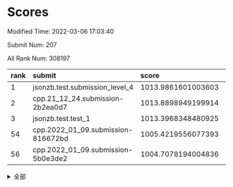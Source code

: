 # Scores

Modified Time: 2022-03-06 17:03:40

Submit Num: 207

All Rank Num: 308197

| rank |               submit               |       score        |       sigma        | pk_num |
| :--- | :--------------------------------- | :----------------- | :----------------- | :----- |
| 1    | jsonzb.test.submission_level_4     | 1013.9861601003603 | 0.8091284960256283 | 5955   |
| 2    | cpp.21_12_24.submission-2b2ea0d7   | 1013.8898949199914 | 0.7957796363061881 | 5958   |
| 3    | jsonzb.test.test_1                 | 1013.3968348480925 | 0.8410399613590712 | 5955   |
| 54   | cpp.2022_01_09.submission-816672bd | 1005.4219556077393 | 0.7194249157840916 | 5958   |
| 56   | cpp.2022_01_09.submission-5b0e3de2 | 1004.7078194004836 | 0.7232495639226613 | 5960   |


<details>
<summary>全部</summary>

| rank |                 submit                 |       score        |       sigma        | pk_num |
| :--- | :------------------------------------- | :----------------- | :----------------- | :----- |
| 1    | jsonzb.test.submission_level_4         | 1013.9861601003603 | 0.8091284960256283 | 5955   |
| 2    | cpp.21_12_24.submission-2b2ea0d7       | 1013.8898949199914 | 0.7957796363061881 | 5958   |
| 3    | jsonzb.test.test_1                     | 1013.3968348480925 | 0.8410399613590712 | 5955   |
| 4    | gobigger.level_3.submission_level_3_22 | 1011.9847646562405 | 0.7711153517017557 | 5952   |
| 5    | gobigger.level_3.submission_level_3_32 | 1011.6111614338588 | 0.7747039025948932 | 5959   |
| 6    | gobigger.level_3.submission_level_3_27 | 1011.5551487820208 | 0.7747782408637809 | 5951   |
| 7    | gobigger.level_3.submission_level_3_38 | 1011.1798281208404 | 0.769566189171477  | 5954   |
| 8    | gobigger.level_3.submission_level_3_6  | 1010.7295492675864 | 0.7622638662584168 | 5953   |
| 9    | gobigger.level_3.submission_level_3_10 | 1010.7006971273019 | 0.7684465871249377 | 5953   |
| 10   | gobigger.level_3.submission_level_3_29 | 1010.4805001059822 | 0.7618353655873578 | 5954   |
| 11   | gobigger.level_3.submission_level_3_19 | 1010.4569691264335 | 0.7691621641017801 | 5956   |
| 12   | gobigger.level_3.submission_level_3_1  | 1010.4212593159814 | 0.778944999705287  | 5957   |
| 13   | gobigger.level_3.submission_level_3_45 | 1010.4134785737821 | 0.7839467366922136 | 5959   |
| 14   | gobigger.level_3.submission_level_3_48 | 1010.3801998138305 | 0.8011240444652219 | 5954   |
| 15   | gobigger.level_3.submission_level_3_44 | 1010.3511059993405 | 0.7689956700286055 | 5955   |
| 16   | gobigger.level_3.submission_level_3_31 | 1010.3190568571225 | 0.7577627479705654 | 5955   |
| 17   | gobigger.level_3.submission_level_3_21 | 1010.3026763325984 | 0.7473834799532654 | 5949   |
| 18   | gobigger.level_3.submission_level_3_9  | 1010.2588975857063 | 0.765616702858514  | 5954   |
| 19   | gobigger.level_3.submission_level_3_4  | 1010.1775887563409 | 0.7558501485848432 | 5958   |
| 20   | gobigger.level_3.submission_level_3_28 | 1010.1732170815967 | 0.7808467520603919 | 5959   |
| 21   | gobigger.level_3.submission_level_3_46 | 1010.1675985092687 | 0.7422140205417587 | 5957   |
| 22   | gobigger.level_3.submission_level_3_23 | 1010.0987400814342 | 0.7679209952271044 | 5954   |
| 23   | gobigger.level_3.submission_level_3_12 | 1010.0944829566059 | 0.7525173552017907 | 5953   |
| 24   | gobigger.level_3.submission_level_3_26 | 1010.0058702515788 | 0.7671051363838305 | 5954   |
| 25   | gobigger.level_3.submission_level_3_42 | 1009.9641343284823 | 0.7474438134731815 | 5957   |
| 26   | gobigger.level_3.submission_level_3_16 | 1009.9326377433915 | 0.7897993267386159 | 5957   |
| 27   | gobigger.level_3.submission_level_3_13 | 1009.8609898737595 | 0.743602486826321  | 5954   |
| 28   | gobigger.level_3.submission_level_3_39 | 1009.8571852936958 | 0.7447984473122009 | 5956   |
| 29   | gobigger.level_3.submission_level_3_7  | 1009.7918905581583 | 0.7692577990224009 | 5957   |
| 30   | gobigger.level_3.submission_level_3_30 | 1009.7282085841144 | 0.762175249044178  | 5958   |
| 31   | gobigger.level_3.submission_level_3_25 | 1009.7118603621384 | 0.781706705711416  | 5954   |
| 32   | gobigger.level_3.submission_level_3_17 | 1009.679740253568  | 0.746124077623504  | 5955   |
| 33   | gobigger.level_3.submission_level_3_18 | 1009.6352225230806 | 0.7539621984146957 | 5956   |
| 34   | gobigger.level_3.submission_level_3_14 | 1009.5819627601646 | 0.7463515643394715 | 5955   |
| 35   | gobigger.level_3.submission_level_3_20 | 1009.5786246740803 | 0.7413845161912077 | 5957   |
| 36   | gobigger.level_3.submission_level_3_37 | 1009.568353138811  | 0.7468119889873921 | 5953   |
| 37   | gobigger.level_3.submission_level_3_43 | 1009.5423803201746 | 0.7596254788106606 | 5959   |
| 38   | gobigger.level_3.submission_level_3_33 | 1009.500249917846  | 0.7677675460174469 | 5957   |
| 39   | gobigger.level_3.submission_level_3_35 | 1009.4854647166942 | 0.7537667102119765 | 5960   |
| 40   | gobigger.level_3.submission_level_3_47 | 1009.463256908447  | 0.7444987409673097 | 5956   |
| 41   | gobigger.level_3.submission_level_3_2  | 1009.461059524067  | 0.7522305293035078 | 5959   |
| 42   | gobigger.level_3.submission_level_3_0  | 1009.412032439101  | 0.7420096723752235 | 5951   |
| 43   | gobigger.level_3.submission_level_3_8  | 1009.107913748568  | 0.7501924056868303 | 5956   |
| 44   | gobigger.level_3.submission_level_3_34 | 1009.104502639986  | 0.761882170514841  | 5952   |
| 45   | gobigger.level_3.submission_level_3_40 | 1009.0894888966938 | 0.746569649280185  | 5952   |
| 46   | gobigger.level_3.submission_level_3_11 | 1009.0285320624272 | 0.7538146472561887 | 5959   |
| 47   | gobigger.level_3.submission_level_3_15 | 1009.0145555829895 | 0.7472081522971097 | 5957   |
| 48   | gobigger.level_3.submission_level_3_49 | 1008.8664691814297 | 0.7561663450589833 | 5956   |
| 49   | gobigger.level_3.submission_level_3_36 | 1008.7295440030008 | 0.7301093203132937 | 5959   |
| 50   | gobigger.level_3.submission_level_3_24 | 1008.6945593678018 | 0.7244351649237748 | 5961   |
| 51   | gobigger.level_3.submission_level_3_5  | 1008.6410550589164 | 0.735248304106151  | 5957   |
| 52   | gobigger.level_3.submission_level_3_41 | 1008.5900954129215 | 0.7459342333359225 | 5956   |
| 53   | gobigger.level_3.submission_level_3_3  | 1007.2286482129742 | 0.7211001841389006 | 5954   |
| 54   | cpp.2022_01_09.submission-816672bd     | 1005.4219556077393 | 0.7194249157840916 | 5958   |
| 55   | gobigger.level_1.submission_level_1_24 | 1004.8930766279916 | 0.7256318491321304 | 5959   |
| 56   | cpp.2022_01_09.submission-5b0e3de2     | 1004.7078194004836 | 0.7232495639226613 | 5960   |
| 57   | gobigger.level_1.submission_level_1_10 | 1004.6315394433292 | 0.7279307122781152 | 5963   |
| 58   | gobigger.level_1.submission_level_1_4  | 1004.5307453365926 | 0.7351495357549063 | 5951   |
| 59   | gobigger.level_1.submission_level_1_37 | 1004.0722250979225 | 0.7157953710245832 | 5953   |
| 60   | gobigger.level_1.submission_level_1_27 | 1004.049137830733  | 0.7184087643261367 | 5960   |
| 61   | gobigger.level_1.submission_level_1_47 | 1004.0026711562103 | 0.7218162451125736 | 5954   |
| 62   | gobigger.level_1.submission_level_1_7  | 1003.9802911301693 | 0.7096687249291166 | 5951   |
| 63   | gobigger.level_1.submission_level_1_14 | 1003.9406635934505 | 0.7150384828715349 | 5955   |
| 64   | gobigger.level_1.submission_level_1_5  | 1003.8958496692509 | 0.7167072891563155 | 5963   |
| 65   | gobigger.level_1.submission_level_1_36 | 1003.8367531033406 | 0.7233324844633926 | 5957   |
| 66   | gobigger.level_1.submission_level_1_15 | 1003.7949101476637 | 0.71773491697075   | 5955   |
| 67   | gobigger.level_1.submission_level_1_43 | 1003.747516816794  | 0.7278580827916317 | 5953   |
| 68   | gobigger.level_1.submission_level_1_12 | 1003.7247014745186 | 0.7256323807465059 | 5957   |
| 69   | gobigger.level_1.submission_level_1_41 | 1003.6973490446014 | 0.7129094375259406 | 5957   |
| 70   | gobigger.level_1.submission_level_1_46 | 1003.6933360681237 | 0.7080999166389607 | 5954   |
| 71   | gobigger.level_1.submission_level_1_28 | 1003.6718858750356 | 0.7083357593023965 | 5961   |
| 72   | gobigger.level_1.submission_level_1_17 | 1003.6486335127657 | 0.7057217698180789 | 5951   |
| 73   | gobigger.level_1.submission_level_1_16 | 1003.5749967933782 | 0.7216841761391398 | 5955   |
| 74   | gobigger.level_1.submission_level_1_0  | 1003.5176767702156 | 0.7017858619600191 | 5952   |
| 75   | gobigger.level_1.submission_level_1_34 | 1003.5010384231081 | 0.7165873630556049 | 5958   |
| 76   | gobigger.level_1.submission_level_1_2  | 1003.4530571200859 | 0.7099337450070425 | 5959   |
| 77   | gobigger.level_1.submission_level_1_44 | 1003.4131730222472 | 0.7166494090877027 | 5953   |
| 78   | gobigger.level_1.submission_level_1_9  | 1003.3896561046605 | 0.7158149020811498 | 5950   |
| 79   | gobigger.level_1.submission_level_1_6  | 1003.343123514095  | 0.727653736260542  | 5958   |
| 80   | gobigger.level_1.submission_level_1_19 | 1003.2945524698893 | 0.7091255928108193 | 5961   |
| 81   | gobigger.level_1.submission_level_1_39 | 1003.2608736003114 | 0.715391660437041  | 5953   |
| 82   | gobigger.level_1.submission_level_1_8  | 1003.2479996050142 | 0.7223523071387408 | 5954   |
| 83   | gobigger.level_1.submission_level_1_40 | 1003.1139162241433 | 0.7355878476320473 | 5954   |
| 84   | gobigger.level_1.submission_level_1_3  | 1003.1125861565735 | 0.7041156728254254 | 5957   |
| 85   | gobigger.level_1.submission_level_1_30 | 1003.0437778667998 | 0.7255414844642731 | 5958   |
| 86   | gobigger.level_1.submission_level_1_49 | 1003.0236133037977 | 0.7057975198815285 | 5954   |
| 87   | gobigger.level_1.submission_level_1_35 | 1003.0230708236069 | 0.7240671138700039 | 5952   |
| 88   | gobigger.level_1.submission_level_1_33 | 1003.0194533340917 | 0.7201004368613706 | 5957   |
| 89   | gobigger.level_1.submission_level_1_32 | 1002.9911106127614 | 0.7242754259777667 | 5959   |
| 90   | gobigger.level_1.submission_level_1_13 | 1002.9859694898275 | 0.7122179497657872 | 5951   |
| 91   | gobigger.level_1.submission_level_1_20 | 1002.9506069212833 | 0.7163063681219493 | 5948   |
| 92   | gobigger.level_1.submission_level_1_48 | 1002.8912096584505 | 0.7114984031392529 | 5954   |
| 93   | gobigger.level_1.submission_level_1_25 | 1002.8309974187329 | 0.7237411428534298 | 5957   |
| 94   | gobigger.level_1.submission_level_1_45 | 1002.7932282933932 | 0.7148250815994236 | 5952   |
| 95   | gobigger.level_1.submission_level_1_11 | 1002.6919659994487 | 0.7106140429393886 | 5957   |
| 96   | gobigger.level_1.submission_level_1_18 | 1002.6310388418943 | 0.7143785998979099 | 5950   |
| 97   | gobigger.level_1.submission_level_1_26 | 1002.6217081535818 | 0.7150045895120882 | 5957   |
| 98   | gobigger.level_1.submission_level_1_21 | 1002.6205597054831 | 0.7135011847020286 | 5958   |
| 99   | gobigger.level_1.submission_level_1_42 | 1002.577865571524  | 0.703089138316215  | 5955   |
| 100  | gobigger.level_1.submission_level_1_38 | 1002.5748573009226 | 0.7217405703303539 | 5956   |
| 101  | gobigger.level_1.submission_level_1_31 | 1002.5211082521311 | 0.7129816586924338 | 5957   |
| 102  | gobigger.level_1.submission_level_1_22 | 1002.4058312400186 | 0.6987376636738115 | 5956   |
| 103  | gobigger.level_1.submission_level_1_1  | 1002.0835843367248 | 0.7063521071097651 | 5951   |
| 104  | gobigger.level_1.submission_level_1_29 | 1002.0131957559846 | 0.7070953639973497 | 5958   |
| 105  | gobigger.level_1.submission_level_1_23 | 1001.8103601213465 | 0.7024510104655091 | 5952   |
| 106  | gobigger.random.submission_random_4    | 997.6589098029277  | 0.7086504753459878 | 5957   |
| 107  | gobigger.random.submission_random_28   | 997.404696825352   | 0.7002324303230673 | 5962   |
| 108  | gobigger.random.submission_random_1    | 997.1202946437464  | 0.6987142786673677 | 5961   |
| 109  | gobigger.random.submission_random_39   | 997.0059786706764  | 0.7069961025540951 | 5952   |
| 110  | gobigger.random.submission_random_42   | 996.8913936952795  | 0.7060911989539078 | 5951   |
| 111  | gobigger.random.submission_random_49   | 996.8875846927533  | 0.7035685082586935 | 5957   |
| 112  | gobigger.random.submission_random_23   | 996.8472234553896  | 0.7176061879182056 | 5953   |
| 113  | gobigger.random.submission_random_34   | 996.7046385498998  | 0.7053647401228504 | 5957   |
| 114  | gobigger.random.submission_random_44   | 996.6635388007273  | 0.7069901930153986 | 5953   |
| 115  | gobigger.random.submission_random_21   | 996.6581389924326  | 0.7179805108424244 | 5956   |
| 116  | gobigger.random.submission_random_36   | 996.6211279224873  | 0.7075173238238339 | 5955   |
| 117  | gobigger.random.submission_random_20   | 996.6054010890848  | 0.7032700406020008 | 5959   |
| 118  | gobigger.random.submission_random_40   | 996.5252412446317  | 0.7199583178751031 | 5954   |
| 119  | gobigger.random.submission_random_15   | 996.4718903786104  | 0.7035950199245451 | 5955   |
| 120  | gobigger.random.submission_random_46   | 996.455811583366   | 0.7089628473772491 | 5957   |
| 121  | gobigger.random.submission_random_13   | 996.4512572358565  | 0.7147072655707402 | 5957   |
| 122  | gobigger.random.submission_random_12   | 996.4510704355914  | 0.7117892018681078 | 5958   |
| 123  | gobigger.random.submission_random_29   | 996.4488156342506  | 0.7134828046912026 | 5956   |
| 124  | gobigger.random.submission_random_6    | 996.4092592155276  | 0.7237963555397879 | 5961   |
| 125  | gobigger.random.submission_random_38   | 996.2282008550982  | 0.6997466151356199 | 5953   |
| 126  | gobigger.random.submission_random_19   | 996.0959666173953  | 0.7238168763566972 | 5955   |
| 127  | gobigger.random.submission_random_32   | 996.0867793119922  | 0.7158376238690127 | 5952   |
| 128  | gobigger.random.submission_random_33   | 996.0809320533003  | 0.7083132105918583 | 5952   |
| 129  | gobigger.random.submission_random_7    | 996.0644053755631  | 0.7050794413418174 | 5958   |
| 130  | gobigger.random.submission_random_48   | 996.002002013669   | 0.7122324511940562 | 5954   |
| 131  | gobigger.random.submission_random_43   | 995.9146247143233  | 0.7136457366280444 | 5956   |
| 132  | gobigger.random.submission_random_35   | 995.8799123375409  | 0.7067222996833059 | 5955   |
| 133  | gobigger.random.submission_random_41   | 995.8322942588841  | 0.7132929465307397 | 5958   |
| 134  | gobigger.random.submission_random_24   | 995.8084605077364  | 0.7180825233345797 | 5957   |
| 135  | gobigger.random.submission_random_10   | 995.804494987758   | 0.7148543160209053 | 5952   |
| 136  | gobigger.random.submission_random_3    | 995.8035255025776  | 0.7295392036137323 | 5959   |
| 137  | gobigger.random.submission_random_9    | 995.7887258822157  | 0.7010997827199061 | 5956   |
| 138  | gobigger.random.submission_random_26   | 995.7561632991745  | 0.7065373827989853 | 5960   |
| 139  | gobigger.random.submission_random_45   | 995.7417653604679  | 0.7299223899463573 | 5956   |
| 140  | gobigger.random.submission_random_22   | 995.7127542494216  | 0.7093020730033143 | 5955   |
| 141  | gobigger.random.submission_random_14   | 995.6948501486535  | 0.7167338202579673 | 5956   |
| 142  | gobigger.random.submission_random_0    | 995.6607599341105  | 0.7101586494345514 | 5954   |
| 143  | gobigger.random.submission_random_2    | 995.446923124246   | 0.7175092234961008 | 5957   |
| 144  | gobigger.random.submission_random_47   | 995.4317711102619  | 0.710708721194078  | 5955   |
| 145  | gobigger.random.submission_random_11   | 995.4310392044374  | 0.7163403668019127 | 5954   |
| 146  | gobigger.random.submission_random_8    | 995.3319944410965  | 0.717898999060377  | 5959   |
| 147  | gobigger.random.submission_random_37   | 995.2046374909723  | 0.7065673354376663 | 5951   |
| 148  | gobigger.random.submission_random_25   | 995.1900968087954  | 0.7111902921545177 | 5952   |
| 149  | gobigger.random.submission_random_27   | 995.1767679829077  | 0.7157673546169835 | 5956   |
| 150  | gobigger.random.submission_random_16   | 995.170019523284   | 0.7105868576006992 | 5962   |
| 151  | gobigger.random.submission_random_18   | 995.0096347830737  | 0.7111549584917818 | 5954   |
| 152  | gobigger.random.submission_random_31   | 994.8479646613798  | 0.7294560431067024 | 5955   |
| 153  | gobigger.random.submission_random_30   | 994.5982647102298  | 0.711908800790962  | 5956   |
| 154  | gobigger.random.submission_random_5    | 994.5428511514951  | 0.730384267649424  | 5954   |
| 155  | gobigger.random.submission_random_17   | 994.4962767996504  | 0.7150389594699919 | 5957   |
| 156  | gobigger.level_2.submission_level_2_12 | 994.0564274911368  | 0.7261060068930045 | 5957   |
| 157  | gobigger.level_2.submission_level_2_23 | 993.8316289684412  | 0.7402013147863445 | 5956   |
| 158  | gobigger.level_2.submission_level_2_22 | 993.492445537598   | 0.7363033152529035 | 5949   |
| 159  | gobigger.level_2.submission_level_2_44 | 993.427417369246   | 0.7318905198625721 | 5952   |
| 160  | gobigger.level_2.submission_level_2_3  | 993.3936832775036  | 0.7385244417133271 | 5956   |
| 161  | gobigger.level_2.submission_level_2_41 | 993.3438722648323  | 0.7429578796154692 | 5955   |
| 162  | gobigger.level_2.submission_level_2_14 | 993.2576141682894  | 0.7543869232804739 | 5955   |
| 163  | gobigger.level_2.submission_level_2_8  | 993.2010176563027  | 0.7425157222320247 | 5951   |
| 164  | gobigger.level_2.submission_level_2_39 | 992.9961349693311  | 0.7258897792608346 | 5957   |
| 165  | gobigger.level_2.submission_level_2_7  | 992.9403108458118  | 0.754489240205361  | 5955   |
| 166  | gobigger.level_2.submission_level_2_6  | 992.9149896222913  | 0.7319472343836892 | 5960   |
| 167  | gobigger.level_2.submission_level_2_1  | 992.8066783673539  | 0.7502140708723548 | 5955   |
| 168  | gobigger.level_2.submission_level_2_26 | 992.7725364131134  | 0.7567744654001491 | 5958   |
| 169  | gobigger.level_2.submission_level_2_42 | 992.7007725210033  | 0.7409277439587719 | 5957   |
| 170  | gobigger.level_2.submission_level_2_2  | 992.5630339071674  | 0.7360615610054642 | 5953   |
| 171  | gobigger.level_2.submission_level_2_20 | 992.4777163182922  | 0.742098282335379  | 5954   |
| 172  | gobigger.level_2.submission_level_2_19 | 992.4478814963115  | 0.7415763431139754 | 5953   |
| 173  | gobigger.level_2.submission_level_2_30 | 992.444652182176   | 0.7567653789620558 | 5952   |
| 174  | gobigger.level_2.submission_level_2_36 | 992.389043361793   | 0.7433849644347864 | 5959   |
| 175  | gobigger.level_2.submission_level_2_21 | 992.3780179764072  | 0.7569344760361474 | 5955   |
| 176  | gobigger.level_2.submission_level_2_24 | 992.3319409971592  | 0.7285165568098892 | 5950   |
| 177  | gobigger.level_2.submission_level_2_47 | 992.2584595457944  | 0.7422505417189911 | 5957   |
| 178  | gobigger.level_2.submission_level_2_40 | 992.2382744557395  | 0.7475112255995553 | 5958   |
| 179  | gobigger.level_2.submission_level_2_11 | 992.2019903759854  | 0.736528225528376  | 5953   |
| 180  | gobigger.level_2.submission_level_2_10 | 992.1994029280766  | 0.7580219646669555 | 5958   |
| 181  | gobigger.level_2.submission_level_2_9  | 992.0759103041873  | 0.739183351462678  | 5954   |
| 182  | gobigger.level_2.submission_level_2_15 | 992.0568968987534  | 0.7744111744098733 | 5953   |
| 183  | gobigger.level_2.submission_level_2_49 | 991.997946478985   | 0.746741907628683  | 5959   |
| 184  | gobigger.level_2.submission_level_2_27 | 991.9600701908773  | 0.7359611002662063 | 5954   |
| 185  | gobigger.level_2.submission_level_2_37 | 991.9071713839818  | 0.739914280040331  | 5954   |
| 186  | gobigger.level_2.submission_level_2_33 | 991.9038783905597  | 0.7622376256697461 | 5957   |
| 187  | gobigger.level_2.submission_level_2_4  | 991.8879265844681  | 0.7405987668115142 | 5955   |
| 188  | gobigger.level_2.submission_level_2_25 | 991.8763042825784  | 0.7750814583126849 | 5953   |
| 189  | gobigger.level_2.submission_level_2_29 | 991.857684829698   | 0.7392973333759674 | 5956   |
| 190  | gobigger.level_2.submission_level_2_31 | 991.8575374890466  | 0.7672478495795721 | 5957   |
| 191  | gobigger.level_2.submission_level_2_13 | 991.8445989275361  | 0.7450752967402098 | 5958   |
| 192  | gobigger.level_2.submission_level_2_18 | 991.8246960885097  | 0.7688244150767838 | 5959   |
| 193  | gobigger.level_2.submission_level_2_0  | 991.6803236934967  | 0.7584081966679472 | 5951   |
| 194  | gobigger.level_2.submission_level_2_5  | 991.6577032915454  | 0.7484987869028595 | 5952   |
| 195  | gobigger.level_2.submission_level_2_17 | 991.5950647763608  | 0.7420849543411233 | 5953   |
| 196  | gobigger.level_2.submission_level_2_46 | 991.5280996479127  | 0.7661958469306024 | 5956   |
| 197  | gobigger.level_2.submission_level_2_45 | 991.4653489274873  | 0.7467857679925995 | 5952   |
| 198  | gobigger.level_2.submission_level_2_34 | 991.4421745162648  | 0.7562981815607548 | 5954   |
| 199  | gobigger.level_2.submission_level_2_38 | 991.1666036225835  | 0.7623179447839282 | 5955   |
| 200  | gobigger.level_2.submission_level_2_16 | 991.0735743208409  | 0.7724119981174196 | 5955   |
| 201  | gobigger.level_2.submission_level_2_48 | 990.7958447536889  | 0.7408538277696192 | 5953   |
| 202  | gobigger.level_2.submission_level_2_43 | 990.6024746111962  | 0.7701200070807174 | 5954   |
| 203  | gobigger.level_2.submission_level_2_32 | 990.5512819241286  | 0.7747529205770652 | 5959   |
| 204  | gobigger.level_2.submission_level_2_28 | 990.155379770297   | 0.7637221405803785 | 5952   |
| 205  | gobigger.level_2.submission_level_2_35 | 990.1136561224009  | 0.7473579398530902 | 5956   |
| 206  | gobigger.none.submission_none_0        | 976.2204783417419  | 1.4357191266774618 | 5960   |
| 207  | gobigger.none.submission_none_1        | 975.9682318931445  | 1.40962456421439   | 5961   |

</details>